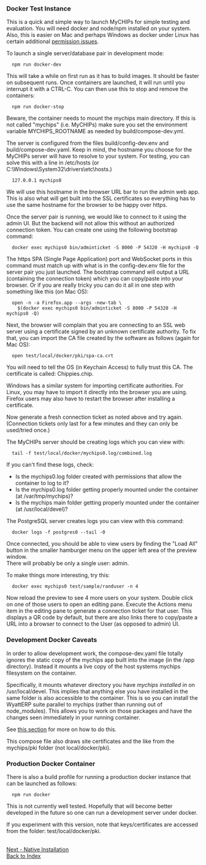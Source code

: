 ### Docker Test Instance

This is a quick and simple way to launch MyCHIPs for simple testing and evaluation.
You will need docker and node/npm installed on your system.
Also, this is easier on Mac and perhaps Windows as docker under Linux 
has certain additional [permission issues](https://docs.docker.com/engine/install/linux-postinstall/).

To launch a single server/database pair in development mode:
```
  npm run docker-dev
```
This will take a while on first run as it has to build images.  It should be 
faster on subsequent runs.  Once containers are launched, it will run until you 
interrupt it with a CTRL-C.  You can then use this to stop and remove the
containers:
```
  npm run docker-stop
```
Beware, the container needs to mount the mychips main directory.
If this is not called "mychips" (i.e. MyCHIPs) make sure you set the environment 
variable MYCHIPS_ROOTNAME as needed by build/compose-dev.yml.

The server is configured from the files build/config-dev.env and
build/compose-dev.yaml.  Keep in mind, the hostname you choose for the 
MyCHIPs server will have to resolve to your system.  For testing, you can solve 
this with a line in /etc/hosts (or C:\Windows\System32\drivers\etc\hosts.)
```
  127.0.0.1	mychips0
```
We will use this hostname in the browser URL bar to run the admin web app.
This is also what will get built into the SSL certificates so everything has to 
use the same hostname for the browser to be happy over https.

Once the server pair is running, we would like to connect to it using the admin UI.
But the backend will not allow this without an authorized connection token.
You can create one using the following bootstrap command:
```
  docker exec mychips0 bin/adminticket -S 8000 -P 54320 -H mychips0 -Q
```
The https SPA (Single Page Application) port and WebSocket ports in this command 
must match up with what is in the config-dev.env file for the server pair you just launched.
The bootstrap command will output a URL (containing the connection token) which 
you can copy/paste into your browser.  Or if you are really tricky you can do 
it all in one step with something like this (on Mac OS):
```
  open -n -a Firefox.app --args -new-tab \
    $(docker exec mychips0 bin/adminticket -S 8000 -P 54320 -H mychips0 -Q)
```
Next, the browser will complain that you are connecting to an SSL web server 
using a certificate signed by an unknown certificate authority.
To fix that, you can import the CA file created by the software as follows (again for Mac OS):
```
  open test/local/docker/pki/spa-ca.crt
```
You will need to tell the OS (in Keychain Access) to fully trust this CA.
The certificate is called: Chippies.chip.

Windows has a similar system for importing certificate authorities.
For Linux, you may have to import it directly into the browser you are using.
Firefox users may also have to restart the browser after installing a certificate.

Now generate a fresh connection ticket as noted above and try again.
(Connection tickets only last for a few minutes and they can only be used/tried once.)

The MyCHIPs server should be creating logs which you can view with:
```
  tail -f test/local/docker/mychips0.log/combined.log
```
If you can't find these logs, check:
- Is the mychips0.log folder created with permissions that allow the container to log to it?
- Is the mychips0.log folder getting properly mounted under the container (at /var/tmp/mychips)?
- Is the mychips main folder getting properly mounted under the container (at /usr/local/devel)?

The PostgreSQL server creates logs you can view with this command:
```
  docker logs -f postgres0 --tail -0
```
Once connected, you should be able to view users by finding the "Load All" button
in the smaller hamburger menu on the upper left area of the preview window.  
There will probably be only a single user: admin.

To make things more interesting, try this:
```
  docker exec mychips0 test/sample/randuser -n 4
```
Now reload the preview to see 4 more users on your system.  Double click on 
one of those users to open an editing pane.  Execute the Actions menu item 
in the editing pane to generate a connection ticket for that user.  This
displays a QR code by default, but there are also links there to copy/paste a 
URL into a browser to connect to the User (as opposed to admin) UI.

### Development Docker Caveats
In order to allow development work, the compose-dev.yaml file totally
ignores the static copy of the mychips app built into the image
(in the /app directory).
Instead it mounts a live copy of the host systems mychips filesystem on the container.

Specifically, it mounts whatever directory you have *mychips installed in*
on /usr/local/devel.  This implies that anything else you have installed in the same
folder is also accessible to the container.  This is so you can install the
WyattERP suite parallel to mychips (rather than running out of node_modules).
This allows you to work on those packages and have the changes seen immediately in
your running container.

See [this section](work-hacking.md) for more on how to do this.

This compose file also draws site certificates and the like from the mychips/pki folder
(not local/docker/pki).

### Production Docker Container
There is also a build profile for running a production docker instance that
can be launched as follows:
```
  npm run docker
```
This is not currently well tested.  Hopefully that will become better developed in the 
future so one can run a development server under docker.

If you experiment with this version, note that keys/certificates are accessed from
the folder: test/local/docker/pki.

<br>[Next - Native Installation](use-native.md)
<br>[Back to Index](README.md#contents)
